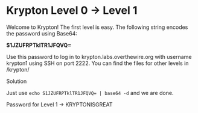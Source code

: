 # Krypton Level 0 → Level 1

Welcome to Krypton! The first level is easy. The following string encodes the password using Base64:

**S1JZUFRPTklTR1JFQVQ=**

Use this password to log in to krypton.labs.overthewire.org with username krypton1 using SSH on port 2222. You can find the files for other levels in /krypton/


Solution

Just use `echo S1JZUFRPTklTR1JFQVQ= | base64 -d` and we are done.

Password for Level 1 -> KRYPTONISGREAT
